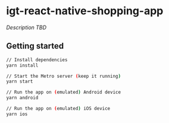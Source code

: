 # igt-react-native-shopping-app

_Description TBD_

## Getting started

```bash
// Install dependencies
yarn install

// Start the Metro server (keep it running)
yarn start

// Run the app on (emulated) Android device
yarn android

// Run the app on (emulated) iOS device
yarn ios
```

